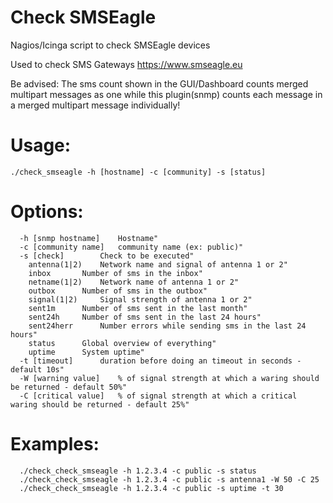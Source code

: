 # Check SMSEagle
Nagios/Icinga script to check SMSEagle devices

Used to check SMS Gateways https://www.smseagle.eu

Be advised: The sms count shown in the GUI/Dashboard counts merged multipart messages as one while this plugin(snmp) counts each message in a merged multipart message individually!

# Usage:
```
./check_smseagle -h [hostname] -c [community] -s [status]
```

# Options:
```
  -h [snmp hostname]	Hostname"
  -c [community name]	community name (ex: public)"
  -s [check]		Check to be executed"
    antenna(1|2)	Network name and signal of antenna 1 or 2"
    inbox		Number of sms in the inbox"
    netname(1|2)	Network name of antenna 1 or 2"
    outbox		Number of sms in the outbox"
    signal(1|2)		Signal strength of antenna 1 or 2"
    sent1m		Number of sms sent in the last month"
    sent24h		Number of sms sent in the last 24 hours"
    sent24herr		Number errors while sending sms in the last 24 hours"
    status		Global overview of everything"
    uptime		System uptime"
  -t [timeout]		duration before doing an timeout in seconds - default 10s"
  -W [warning value]	% of signal strength at which a waring should be returned - default 50%"
  -C [critical value]	% of signal strength at which a critical waring should be returned - default 25%"
```

# Examples:
```
  ./check_check_smseagle -h 1.2.3.4 -c public -s status 
  ./check_check_smseagle -h 1.2.3.4 -c public -s antenna1 -W 50 -C 25
  ./check_check_smseagle -h 1.2.3.4 -c public -s uptime -t 30
```
